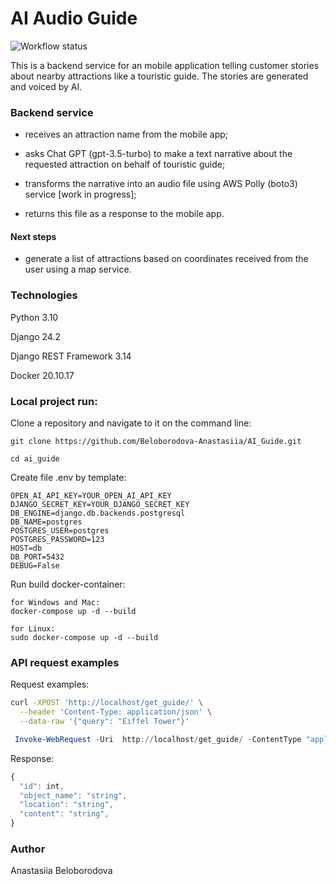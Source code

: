 # AI Audio Guide
![Workflow status](https://github.com/Beloborodova-Anastasiia/AI_Guide/actions/workflows/merge_master.yaml/badge.svg)

This is a backend service for an mobile application telling customer stories about nearby attractions like a touristic guide. The stories are generated and voiced by AI.



### Backend service
- receives an attraction name from the mobile app;

- asks Chat GPT (gpt-3.5-turbo) to make a text narrative about the requested attraction on behalf of touristic guide;

- transforms the narrative into an audio file using AWS Polly (boto3) service [work in progress];

- returns this file as a response to the mobile app.

#### Next steps

- generate a list of attractions based on coordinates received from the user using a map service.




### Technologies

Python 3.10

Django 24.2

Django REST Framework 3.14

Docker 20.10.17



### Local project run:

Clone a repository and navigate to it on the command line:

```
git clone https://github.com/Beloborodova-Anastasiia/AI_Guide.git
```

```
cd ai_guide
```

Create file .env by template:

```
OPEN_AI_API_KEY=YOUR_OPEN_AI_API_KEY
DJANGO_SECRET_KEY=YOUR_DJANGO_SECRET_KEY
DB_ENGINE=django.db.backends.postgresql
DB_NAME=postgres
POSTGRES_USER=postgres
POSTGRES_PASSWORD=123
HOST=db
DB_PORT=5432
DEBUG=False
```

Run build docker-container:

```
for Windows and Mac:
docker-compose up -d --build
```
```
for Linux:
sudo docker-compose up -d --build
```



### API request examples

Request examples:


```bash
curl -XPOST 'http://localhost/get_guide/' \
  --header 'Content-Type: application/json' \
  --data-raw '{"query": "Eiffel Tower"}'
```

```powershell
 Invoke-WebRequest -Uri  http://localhost/get_guide/ -ContentType "application/json" -Method POST -Body '{"query": "Eiffel Tower"}'
 ```
Response:
```js
{
  "id": int,
  "object_name": "string",
  "location": "string",
  "content": "string",
}
```



### Author

Anastasiia Beloborodova 
